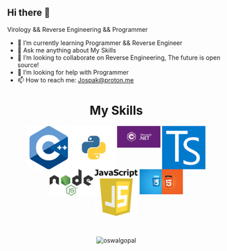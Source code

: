 ## Hi there 👋

Virology && Reverse Engineering && Programmer

- 🌱 I’m currently learning Programmer && Reverse Engineer
- 💬 Ask me anything about My Skills
- 🎈 I’m looking to collaborate on Reverse Engineering, The future is open source!
- 🤔 I’m looking for help with Programmer
- 📫 How to reach me: Jospak@proton.me

<h1 align="center"> My Skills </h1>
<div align="center">
    <img align="top" src="cpp.png" width="100px">
    <img align="top" src="pyton.png" width="100px">
    <img align="top" src="csharp.png" width="100px">
    <img align="top" src="ts.png" width="100px">
    <img align="top" src="node.png" width="100px">
    <img align="top" src="js.png" width="100px">
    <img align="top" src="web.png" width="100px">
<!--     <img align="top" src="./skills/mongodb.png" width="100px">
    <img align="top" src="./skills/sql.png" width="100px"> -->
</div
<br />
<br />
<br />
<p align="center">
    <img align="top" src="https://github-readme-stats.vercel.app/api?username=Jospak&layout=compact&hide=html&theme=jolly&count_private=true&show_icons=true"
    alt="oswalgopal"/>
<!--     <img align="top" src="https://github-readme-stats.vercel.app/api/top-langs/?username=oswalgopal&theme=jolly&count_private=true&show_icons=true" alt="languages"> -->
</p>
<p align="center">
</p>

